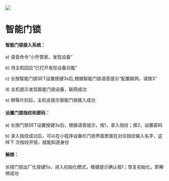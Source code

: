 ![](http://www.cspugoing.com/pcimg/product/lighting/doorLock.png)

# 智能门锁

#### 智能门锁接入系统：

a) 语音命令“小乔管家，发现设备” 

b) 待主机回应“已打开发现设备功能”

c) 长按智能门锁SET设置按键3s后,根据智能门锁语音提示“配置联网，请按3”

d) 主机提示发现智能门锁设备，联网成功

e) 稍等片刻后，主机会提示智能门锁接入成功



#### 设置门锁指纹和密码：

a) 长按门锁SET设置按键3s后，根据语音提示，按1，录入指纹；按2，设置密码

b) 录入指纹成功后，可以在小程序设备栏门锁界面里面在对应指纹输入名字，这样下 次指纹开锁，就能知道身份



#### 解绑：

长按门锁出厂化按键5s，进入初始化模式，根据提示确认按1；恢复初始化，即解绑成功